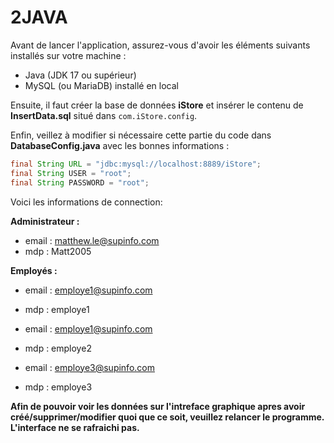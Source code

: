 # 2JAVA

Avant de lancer l'application, assurez-vous d'avoir les éléments suivants installés sur votre machine :

- Java (JDK 17 ou supérieur)
- MySQL (ou MariaDB) installé en local

Ensuite, il faut créer la base de données **iStore** et insérer le contenu de **InsertData.sql** situé dans `com.iStore.config`.

Enfin, veillez à modifier si nécessaire cette partie du code dans **DatabaseConfig.java** avec les bonnes informations :

```java
final String URL = "jdbc:mysql://localhost:8889/iStore";
final String USER = "root";
final String PASSWORD = "root";
```

Voici les informations de connection:

**Administrateur :** 
- email : matthew.le@supinfo.com
- mdp : Matt2005

**Employés :** 
- email : employe1@supinfo.com
- mdp : employe1

- email : employe1@supinfo.com
- mdp : employe2

- email : employe3@supinfo.com
- mdp : employe3

**Afin de pouvoir voir les données sur l'intreface graphique apres avoir créé/supprimer/modifier quoi que ce soit, veuillez relancer le programme. L'interface ne se rafraichi pas.**